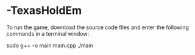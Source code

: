 # -TexasHoldEm

To run the game, download the source code files and enter the following commands in a terminal window:

sudo g++ -o main main.cpp
./main